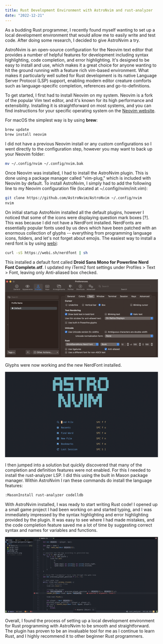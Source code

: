 ```yaml
---
title: Rust Development Environment with AstroNvim and rust-analyzer 
date: "2022-12-21"
---
```


As a budding Rust programmer, I recently found myself wanting to set up a local development environment that would allow me to easily write and test code. After doing some research, I decided to give AstroNvim a try.

AstroNvim is an open-source configuration for the Neovim text editor that provides a number of helpful features for development including syntax highlighting, code completion, and error highlighting. It's designed to be easy to install and use, which makes it a great choice for anyone wanting to hit the ground running with a feature rich vim-based environment. What makes it particularly well suited for Rust development is its native Language Server Protocol (LSP) support, enabling modern editor creature comforts such as language-specific completion, references and go-to-definitions.

To get started, I first had to install Neovim on my system. Neovim is a fork of the popular Vim text editor, and it's known for its high performance and extensibility. Installing it is straightforward on most systems, and you can find instructions for your specific operating system on the [Neovim website](https://neovim.io). 

For macOS the simplest way is by using **brew**:
```bash
brew update
brew install neovim
```

I did not have a previous Neovim install or any custom configurations so I went directly to the configuration step, however you may want to back up your Neovim folder:
```bash
mv ~/.config/nvim ~/.config/nvim.bak
```

Once Neovim was installed, I had to install the AstroNvim plugin. This is done using a package manager called "vim-plug," which is included with Neovim by default. To install AstroNvim, I simply had to add the following line to my Neovim configuration file (located at ~/.config/nvim/init.vim):

```bash
git clone https://github.com/AstroNvim/AstroNvim ~/.config/nvim
nvim
```

On initial startup AstroNvim installed all the default plugins, however I noticed that some of the icons were displaying question mark boxes [?]. This was because I did not have a NerdFont installed. NerdFonts are essentially popular fonts used by us devs which have been patched with an enormous collection of glyphs -- everything from programming language icons, folders, and let's not forget about emojis. The easiest way to install a nerd font is by using [webi](https://webinstall.dev/nerdfont/):

```bash
curl -sS https://webi.sh/nerdfont | sh
```

This installed a default font called **Droid Sans Mono for Powerline Nerd Font Complete.otf**. I updated my iTerm2 font settings under Profiles > Text > Font, leaving only Anti-aliased box checked.


![iTerm2 Font Settings](../images/iTerm-settings.png)

Glyphs were now working and the new NerdFont installed.

![AstroNvim with NerdFonts](../images/astronvim.png)

I then jumped into a solution but quickly discovered that many of the completion and definition features were not enabled. For this I needed to install the rust-analyzer LSP. I did this using the built in Mason package manager. Within AstroNvim I ran these commands do install the language features:
```bash
:MasonInstall rust-analyzer codelldb
```

With AstroNvim installed, I was ready to start writing Rust code! I opened up a small game project I had been working on and started typing, and I was immediately impressed by the syntax highlighting and error highlighting provided by the plugin. It was easy to see where I had made mistakes, and the code completion feature saved me a lot of time by suggesting correct syntax and names for variables and functions.

![AstroNvim with rust-analyzer lsp](../images/astronvim-rust.png)

Overall, I found the process of setting up a local development environment for Rust programming with AstroNvim to be smooth and straightforward. The plugin has proven to be an invaluable tool for me as I continue to learn Rust, and I highly recommend it to other beginner Rust programmers.





